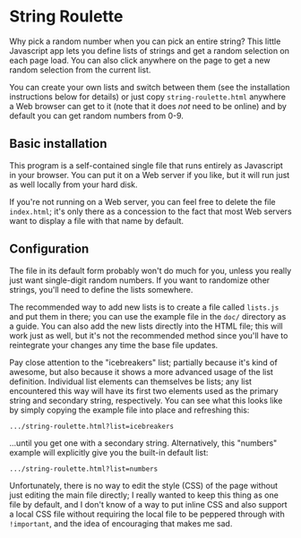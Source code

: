 String Roulette
===============

Why pick a random number when you can pick an entire string?  This little
Javascript app lets you define lists of strings and get a random selection on
each page load.  You can also click anywhere on the page to get a new random
selection from the current list.

You can create your own lists and switch between them (see the installation
instructions below for details) or just copy `string-roulette.html` anywhere a
Web browser can get to it (note that it does _not_ need to be online) and by
default you can get random numbers from 0-9.

Basic installation
------------------

This program is a self-contained single file that runs entirely as Javascript
in your browser.  You can put it on a Web server if you like, but it will run
just as well locally from your hard disk.

If you're not running on a Web server, you can feel free to delete the file
`index.html`; it's only there as a concession to the fact that most Web servers
want to display a file with that name by default.

Configuration
-------------

The file in its default form probably won't do much for you, unless you really
just want single-digit random numbers.  If you want to randomize other strings,
you'll need to define the lists somewhere.

The recommended way to add new lists is to create a file called `lists.js` and
put them in there; you can use the example file in the `doc/` directory as a
guide.  You can also add the new lists directly into the HTML file; this will
work just as well, but it's not the recommended method since you'll have to
reintegrate your changes any time the base file updates.

Pay close attention to the "icebreakers" list; partially because it's kind of
awesome, but also because it shows a more advanced usage of the list
definition.  Individual list elements can themselves be lists; any list
encountered this way will have its first two elements used as the primary
string and secondary string, respectively.  You can see what this looks like by
simply copying the example file into place and refreshing this:

    .../string-roulette.html?list=icebreakers

...until you get one with a secondary string.  Alternatively, this "numbers"
example will explicitly give you the built-in default list:

    .../string-roulette.html?list=numbers

Unfortunately, there is no way to edit the style (CSS) of the page without just
editing the main file directly; I really wanted to keep this thing as one file
by default, and I don't know of a way to put inline CSS and also support a
local CSS file without requiring the local file to be peppered through with
`!important`, and the idea of encouraging that makes me sad.
